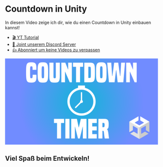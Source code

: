 # Countdown in Unity

In diesem Video zeige ich dir, wie du einen Countdown in Unity einbauen kannst!

- [🎬 YT Tutorial](https://youtu.be/-us6OMlwTwo)
- [💬 Joint unserem Discord Server](https://discord.gg/cY5RW7D95u)
- [👍 Abonniert um keine Videos zu verpassen](https://www.youtube.com/@prezipgames)

![](Images/Countdown.png)

## Viel Spaß beim Entwickeln!
